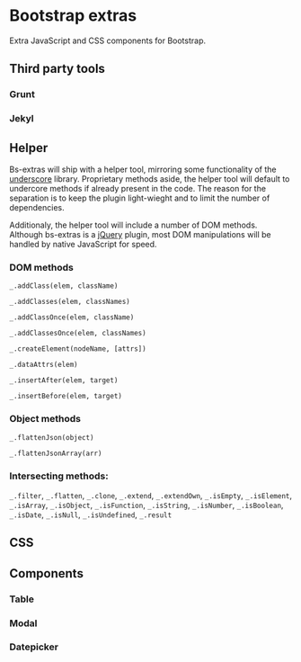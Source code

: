 Bootstrap extras
================================================================================
Extra JavaScript and CSS components for Bootstrap.

Third party tools
--------------------------------------------------------------------------------

### Grunt
### Jekyl

Helper
--------------------------------------------------------------------------------
Bs-extras will ship with a helper tool, mirroring some functionality of the [underscore][1] library. Proprietary methods aside, the helper tool will default to undercore methods if already present in the code. The reason for the separation is to keep the plugin light-wieght and to limit the number of dependencies.

Additionaly, the helper tool will include a number of DOM methods. Although bs-extras is a [jQuery][2] plugin, most DOM manipulations will be handled by native JavaScript for speed.

### DOM methods

`_.addClass(elem, className)`

`_.addClasses(elem, classNames)`

`_.addClassOnce(elem, className)`

`_.addClassesOnce(elem, classNames)`

`_.createElement(nodeName, [attrs])`

`_.dataAttrs(elem)`

`_.insertAfter(elem, target)`

`_.insertBefore(elem, target)`

### Object methods

`_.flattenJson(object)`

`_.flattenJsonArray(arr)`

### Intersecting methods:

`_.filter`, `_.flatten`, `_.clone`, `_.extend`, `_.extendOwn`, `_.isEmpty`, `_.isElement`, `_.isArray`, `_.isObject`, `_.isFunction`, `_.isString`, `_.isNumber`, `_.isBoolean`, `_.isDate`, `_.isNull`, `_.isUndefined`, `_.result`

CSS
--------------------------------------------------------------------------------

Components
--------------------------------------------------------------------------------

### Table

### Modal

### Datepicker

[1]: http://underscorejs.org/ "Underscore"
[2]: https://jquery.com/      "jQuery"
[3]: http://backbonejs.org/   "Backbone"
